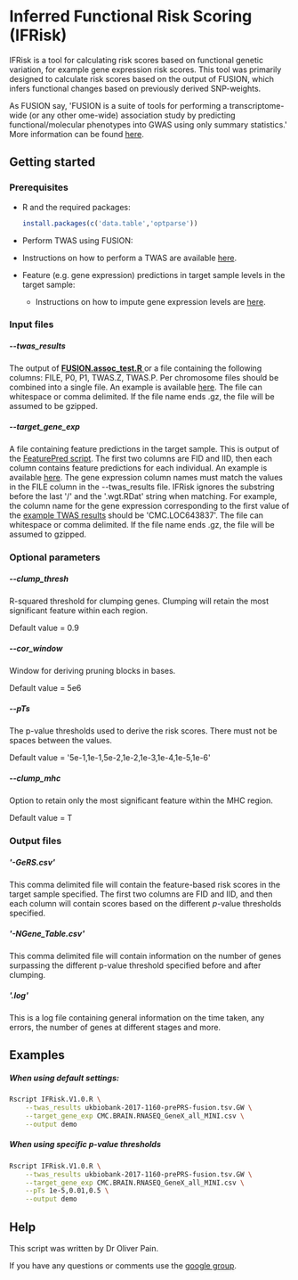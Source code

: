 # Inferred Functional Risk Scoring (IFRisk)

IFRisk is a tool for calculating risk scores based on functional genetic variation, for example gene expression risk scores. This tool was primarily designed to calculate risk scores based on the output of FUSION, which infers functional changes based on previously derived SNP-weights.

As FUSION say, 'FUSION is a suite of tools for performing a transcriptome-wide (or any other ome-wide) association study by predicting functional/molecular phenotypes into GWAS using only summary statistics.' More information can be found [here](http://gusevlab.org/projects/fusion/).



## Getting started

### Prerequisites

* R and the required packages:

  ```R
  install.packages(c('data.table','optparse'))
  ```

* Perform TWAS using FUSION:
  
* Instructions on how to perform a TWAS are available [here](http://gusevlab.org/projects/fusion/).
  
* Feature (e.g. gene expression) predictions in target sample levels in the target sample:
  
  * Instructions on how to impute gene expression levels are [here](http://gitlab.psycm.cf.ac.uk/mpmop/Predicting-TWAS-features/tree/master).



### Input files

##### --twas_results

The output of [**FUSION.assoc_test.R** ](https://github.com/gusevlab/fusion_twas/blob/master/FUSION.assoc_test.R) or a file containing the following columns: FILE, P0, P1, TWAS.Z, TWAS.P.  Per chromosome files should be combined into a single file. An example is available [here](http://gitlab.psycm.cf.ac.uk/mpmop/gene-expression-risk-scoring/blob/master/ukbiobank-2017-1160-prePRS-fusion.tsv.GW). The file can whitespace or comma delimited. If the file name ends .gz, the file will be assumed to be gzipped.

##### --target_gene_exp

A file containing feature predictions in the target sample. This is output of the [FeaturePred script](http://gitlab.psycm.cf.ac.uk/mpmop/Predicting-TWAS-features/tree/master). The first two columns are FID and IID, then each column contains feature predictions for each individual. An example is available [here](http://gitlab.psycm.cf.ac.uk/mpmop/gene-expression-risk-scoring/blob/master/CMC.BRAIN.RNASEQ_GeneX_all_MINI.csv). The gene expression column names must match the values in the FILE column in the --twas_results file. IFRisk ignores the substring before the last '/' and the '.wgt.RDat' string when matching. For example, the column name for the gene expression corresponding to the first value of the [example TWAS results](http://gitlab.psycm.cf.ac.uk/mpmop/gene-expression-risk-scoring/blob/master/ukbiobank-2017-1160-prePRS-fusion.tsv.GW) should be 'CMC.LOC643837'. The file can whitespace or comma delimited. If the file name ends .gz, the file will be assumed to gzipped.



### Optional parameters

##### --clump_thresh

R-squared threshold for clumping genes. Clumping will retain the most significant feature within each region. 

Default value = 0.9

##### --cor_window

Window for deriving pruning blocks in bases. 

Default value = 5e6

##### --pTs

The p-value thresholds used to derive the risk scores. There must not be spaces between the values.

Default value = '5e-1,1e-1,5e-2,1e-2,1e-3,1e-4,1e-5,1e-6'

##### --clump_mhc

Option to retain only the most significant feature within the MHC region. 

Default value = T



### Output files

##### '-GeRS.csv' 

This comma delimited file will contain the feature-based risk scores in the target sample specified. The first two columns are FID and IID, and then each column will contain scores based on the different *p*-value thresholds specified.

##### '-NGene_Table.csv'

This comma delimited file will contain information on the number of genes surpassing the different p-value threshold specified before and after clumping.  

##### '.log'

This is a log file containing general information on the time taken, any errors, the number of genes at different stages and more.



## Examples

##### When using default settings:

```sh
Rscript IFRisk.V1.0.R \
	--twas_results ukbiobank-2017-1160-prePRS-fusion.tsv.GW \
	--target_gene_exp CMC.BRAIN.RNASEQ_GeneX_all_MINI.csv \
	--output demo
```

##### When using specific p-value thresholds

```sh
Rscript IFRisk.V1.0.R \
	--twas_results ukbiobank-2017-1160-prePRS-fusion.tsv.GW \
	--target_gene_exp CMC.BRAIN.RNASEQ_GeneX_all_MINI.csv \
	--pTs 1e-5,0.01,0.5 \
	--output demo
```



## Help

This script was written by Dr Oliver Pain.

If you have any questions or comments use the [google group](https://groups.google.com/forum/#!forum/twas-related-r-scripts).








